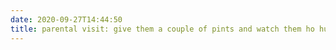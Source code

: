 ```yaml
---
date: 2020-09-27T14:44:50
title: parental visit: give them a couple of pints and watch them ho hum about how much that house would cost to buy (more than your life)
---
```

